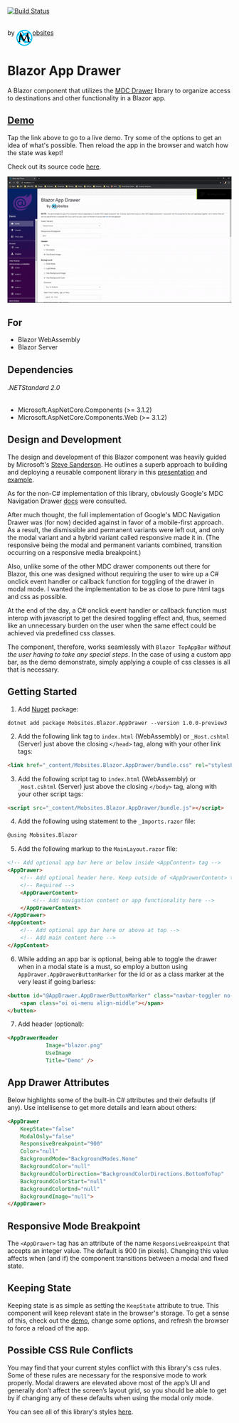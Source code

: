 [![Build Status](https://dev.azure.com/Mobsites-US/Blazor%20App%20Drawer/_apis/build/status/Build?branchName=master)](https://dev.azure.com/Mobsites-US/Blazor%20App%20Drawer/_build/latest?definitionId=10&branchName=master)

by <a href="https://www.mobsites.com"><img align="center" src="./src/assets/mobsites-logo.png" width="36" height="36" style="padding-top: 20px;" />obsites</a>

# Blazor App Drawer
A Blazor component that utilizes the [MDC Drawer](https://material.io/develop/web/components/drawers/) library to organize access to destinations and other functionality in a Blazor app.

## [Demo](https://www.mobsites.com/Blazor.AppDrawer/)
Tap the link above to go to a live demo. Try some of the options to get an idea of what's possible. Then reload the app in the browser and watch how the state was kept! 

Check out its source code [here](./demo).

![Gif of Demo](src/assets/demo.gif)

## For
* Blazor WebAssembly
* Blazor Server

## Dependencies

###### .NETStandard 2.0
* Microsoft.AspNetCore.Components (>= 3.1.2)
* Microsoft.AspNetCore.Components.Web (>= 3.1.2)

## Design and Development
The design and development of this Blazor component was heavily guided by Microsoft's [Steve Sanderson](https://blog.stevensanderson.com/). He outlines a superb approach to building and deploying a reusable component library in this [presentation](https://youtu.be/QnBYmTpugz0) and [example](https://github.com/SteveSandersonMS/presentation-2020-01-NdcBlazorComponentLibraries).

As for the non-C# implementation of this library, obviously Google's MDC Navigation Drawer [docs](https://material.io/develop/web/components/drawers/) were consulted.

After much thought, the full implementation of Google's MDC Navigation Drawer was (for now) decided against in favor of a mobile-first approach. As a result, the dismissible and permanent variants were left out, and only the modal variant and a hybrid variant called responsive made it in. (The responsive being the modal and permanent variants combined, transition occurring on a responsive media breakpoint.)

Also, unlike some of the other MDC drawer components out there for Blazor, this one was designed without requiring the user to wire up a C# onclick event handler or callback function for toggling of the drawer in modal mode. I wanted the implementation to be as close to pure html tags and css as possible.

At the end of the day, a C# onclick event handler or callback function must interop with javascript to get the desired toggling effect and, thus, seemed like an unnecessary burden on the user when the same effect could be achieved via predefined css classes.

The component, therefore, works seamlessly with `Blazor TopAppBar` *without the user having to take any special steps*. In the case of using a custom app bar, as the demo demonstrate, simply applying a couple of css classes is all that is necessary.

## Getting Started
1. Add [Nuget](https://www.nuget.org/packages/Mobsites.Blazor.AppDrawer/) package:

```shell
dotnet add package Mobsites.Blazor.AppDrawer --version 1.0.0-preview3
```

2. Add the following link tag to `index.html` (WebAssembly) or `_Host.cshtml` (Server) just above the closing `</head>` tag, along with your other link tags:

```html
<link href="_content/Mobsites.Blazor.AppDrawer/bundle.css" rel="stylesheet" />
```

3. Add the following script tag to `index.html` (WebAssembly) or `_Host.cshtml` (Server) just above the closing `</body>` tag, along with your other script tags:

```html
<script src="_content/Mobsites.Blazor.AppDrawer/bundle.js"></script>
```

4. Add the following using statement to the `_Imports.razor` file:

```html
@using Mobsites.Blazor
```

5. Add the following markup to the `MainLayout.razor` file:

```html
<!-- Add optional app bar here or below inside <AppContent> tag -->
<AppDrawer>
    <!-- Add optional header here. Keep outside of <AppDrawerContent> tag to avoid scrolling -->
    <!-- Required -->
    <AppDrawerContent>
        <!-- Add navigation content or app functionality here -->
    </AppDrawerContent>
</AppDrawer>
<AppContent>
    <!-- Add optional app bar here or above at top -->
    <!-- Add main content here -->
</AppContent>
```

6. While adding an app bar is optional, being able to toggle the drawer when in a modal state is a must, so employ a button using `AppDrawer.AppDrawerButtonMarker` for the id or as a class marker at the very least if going barless:

```html
<button id="@AppDrawer.AppDrawerButtonMarker" class="navbar-toggler no-outline mr-auto">
    <span class="oi oi-menu align-middle"></span>
</button>
```

7. Add header (optional):

```html
<AppDrawerHeader 
            Image="blazor.png"
            UseImage 
            Title="Demo" />
```

## App Drawer Attributes
Below highlights some of the built-in C# attributes and their defaults (if any). Use intellisense to get more details and learn about others:
```html
<AppDrawer
    KeepState="false"
    ModalOnly="false"
    ResponsiveBreakpoint="900"
    Color="null"
    BackgroundMode="BackgroundModes.None"
    BackgroundColor="null"
    BackgroundColorDirection="BackgroundColorDirections.BottomToTop"
    BackgroundColorStart="null"
    BackgroundColorEnd="null"
    BackgroundImage="null">
</AppDrawer>
```


## Responsive Mode Breakpoint
The `<AppDrawer>` tag has an attribute of the name `ResponsiveBreakpoint` that accepts an integer value. The default is 900 (in pixels). Changing this value affects when (and if) the component transitions between a modal and fixed state.

## Keeping State
Keeping state is as simple as setting the `KeepState` attribute to true. This component will keep relevant state in the browser's storage. To get a sense of this, check out the [demo](https://www.mobsites.com/Blazor.AppDrawer/), change some options, and refresh the browser to force a reload of the app. 

## Possible CSS Rule Conflicts

You may find that your current styles conflict with this library's css rules. Some of these rules are necessary for the responsive mode to work properly. Modal drawers are elevated above most of the app’s UI and generally don’t affect the screen’s layout grid, so you should be able to get by if changing any of these defaults when using the modal only mode.

You can see all of this library's styles [here](./src/app.scss).
